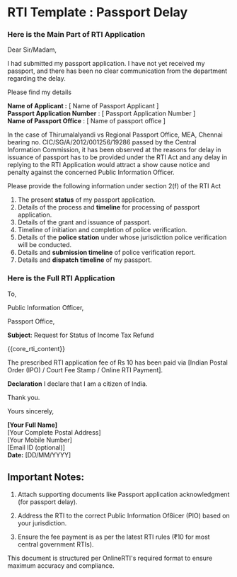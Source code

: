 # RTI Template : Passport Delay

<!-- START Main Part of RTI Application -->
### Here is the Main Part of RTI Application
Dear Sir/Madam,

I had submitted my passport application. I have not yet received my passport, and there has been no clear communication from the department regarding the delay.

Please find my details 

**Name of Applicant :** \[ Name of Passport Applicant \]  
**Passport Application Number** : \[ Passport Application Number \]  
**Name of Passport Office** : \[ Name of passport office \]

In the case of Thirumalalyandi vs Regional Passport Office, MEA, Chennai bearing no. CIC/SG/A/2012/001256/19286 passed by the Central Information Commission, it has been observed  at the reasons for delay in issuance of passport has to be provided under the RTI Act and any delay in replying to the RTI Application would attract a show cause notice and penalty against the concerned Public Information Officer.

Please provide the following information under section 2(f) of the RTI Act

1. The present **status** of my passport application.  
2. Details of the process and **timeline** for processing of passport application.  
3. Details of the grant and issuance of passport.  
4. Timeline of initiation and completion of police verification.  
5. Details of the **police station** under whose jurisdiction police verification will be conducted.  
6. Details and **submission timeline** of police verification report.  
7. Details and **dispatch timeline** of my passport.

<!-- END OF Main Part of RTI Application -->

### Here is the Full RTI Application

To, 

Public Information Officer, 

Passport Office,

**Subject**: Request for Status of Income Tax Refund

{{core_rti_content}}

The prescribed RTI application fee of Rs 10 has been paid via \[Indian Postal Order (IPO) / Court Fee Stamp / Online RTI Payment\].

 **Declaration** I declare that I am a citizen of India.

Thank you.

Yours sincerely,

**\[Your Full Name\]**  
\[Your Complete Postal Address\]  
\[Your Mobile Number\]  
\[Email ID (optional)\]  
**Date:** \[DD/MM/YYYY\]  


## Important Notes:

1.  Attach supporting documents like Passport application acknowledgment (for passport delay).

2.  Address the RTI to the correct Public Information Of8icer (PIO)
    based on your jurisdiction.

3.  Ensure the fee payment is as per the latest RTI rules (₹10 for most
    central government RTIs).

This document is structured per OnlineRTI's required format to ensure
maximum accuracy and compliance.



